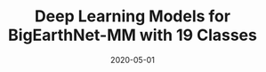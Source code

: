 ---
date: 2020-05-01

title: "Deep Learning Models for BigEarthNet-MM with 19 Classes"

description: |
    This repository contains code to use the multi-modal BigEarthNet (BigEarthNet-MM) archive with
    the nomenclature of 19 classes for deep learning applications. The nomenclature of 19 classes was
    defined by interpreting and arranging the CORINE Land Cover (CLC) Level-3 nomenclature based on
    the properties of Sentinel-2 images. The tools are implemented as Python scripts.

repositories:
    - name: BigEarthNet-MM 19 classes models @RSiM-Git
      link: https://git.tu-berlin.de/rsim/BigEarthNet-MM_19-classes_models

accompanying_paper:
    title: "BigEarthNet: A Large-Scale Benchmark Archive for Remote Sensing Image Understanding"
    link: https://arxiv.org/abs/1902.06148

contact_people:
    - name: Gencer Sumbul
      link: /team/members/gencer-sumbul
---